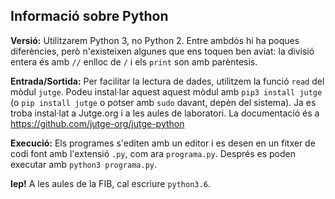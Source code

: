 ## Informació sobre Python

**Versió:** Utilitzarem Python 3, no Python 2. Entre ambdós hi ha poques diferències, però n'existeixen algunes que ens toquen ben aviat:
la divisió entera és amb `//` enlloc de `/` i els `print` son amb parèntesis.

**Entrada/Sortida:** Per facilitar la lectura de dades, utilitzem la funció `read` del mòdul `jutge`. 
Podeu instal·lar aquest aquest mòdul amb `pip3 install jutge` (o `pip install jutge` o potser amb `sudo`
davant, depèn del sistema). Ja es troba instal·lat
a Jutge.org i a les aules de laboratori. La documentació és a https://github.com/jutge-org/jutge-python

**Execució:** Els programes s'editen amb un editor i es desen en un fitxer de codi font 
amb l'extensió `.py`, com ara `programa.py`. Després es poden executar amb `python3 programa.py`.

**Iep!** A les aules de la FIB, cal escriure `python3.6`.